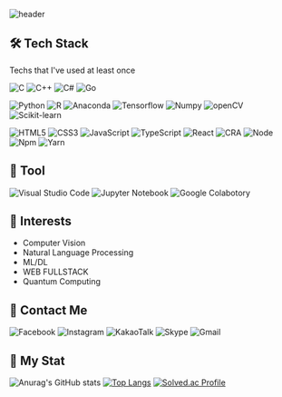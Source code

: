 ![header](https://capsule-render.vercel.app/api?type=waving&color=timeGradient&height=300&section=header&text=Ko%20TaeHyeon&fontSize=90)

<h2> 🛠 Tech Stack </h2>
<p>Techs that I've used at least once</p>

<p>
  
  ![C](https://img.shields.io/badge/c-%2300599C.svg?style=for-the-badge&logo=c&logoColor=white)
  ![C++](https://img.shields.io/badge/c++-%2300599C.svg?style=for-the-badge&logo=c%2B%2B&logoColor=white)
  ![C#](https://img.shields.io/badge/c%23-%23239120.svg?style=for-the-badge&logo=c-sharp&logoColor=white)
  ![Go](https://img.shields.io/badge/go-%23007D9C.svg?style=for-the-badge&logo=go&logoColor=white)
  
</p>
<p>
  
  ![Python](https://img.shields.io/badge/python-3670A0?style=for-the-badge&logo=python&logoColor=ffdd54)
  ![R](https://img.shields.io/badge/r-%23276DC3.svg?style=for-the-badge&logo=r&logoColor=white)
  ![Anaconda](https://img.shields.io/badge/anaconda-%2344A833.svg?style=for-the-badge&logo=anaconda&logoColor=white)
  ![Tensorflow](https://img.shields.io/badge/tensorflow-%23FF6F00.svg?style=for-the-badge&logo=tensorflow&logoColor=white)
  ![Numpy](https://img.shields.io/badge/numpy-%23013243.svg?style=for-the-badge&logo=numpy&logoColor=white)
  ![openCV](https://img.shields.io/badge/opencv-%235C3EE8.svg?style=for-the-badge&logo=opencv&logoColor=white)
  ![Scikit-learn](https://img.shields.io/badge/scikit-%23F7931E.svg?style=for-the-badge&logo=scikit-learn&logoColor=white)

</p>

<p>
  
  ![HTML5](https://img.shields.io/badge/html5-%23E34F26.svg?style=for-the-badge&logo=html5&logoColor=white)
  ![CSS3](https://img.shields.io/badge/css3-%231572B6.svg?style=for-the-badge&logo=css3&logoColor=white)
  ![JavaScript](https://img.shields.io/badge/javascript-%23323330.svg?style=for-the-badge&logo=javascript&logoColor=%23F7DF1E)
  ![TypeScript](https://img.shields.io/badge/typescript-%23007ACC.svg?style=for-the-badge&logo=typescript&logoColor=white)
  ![React](https://img.shields.io/badge/react-%2320232a.svg?style=for-the-badge&logo=react&logoColor=%2361DAFB)
  ![CRA](https://img.shields.io/badge/cra-%2320232a.svg?style=for-the-badge&logo=create-react-app&logoColor=%2361DAFB)
  ![Node](https://img.shields.io/badge/node-%23339933.svg?style=for-the-badge&logo=node.js&logoColor=white)
  ![Npm](https://img.shields.io/badge/npm-%23CB3837.svg?style=for-the-badge&logo=npm&logoColor=white)
  ![Yarn](https://img.shields.io/badge/yarn-%232C8EBB.svg?style=for-the-badge&logo=yarn&logoColor=white)
  
</p>


## 🔧 **Tool**
![Visual Studio Code](https://img.shields.io/badge/Visual%20Studio%20Code-0078d7.svg?style=for-the-badge&logo=visual-studio-code&logoColor=white)
![Jupyter Notebook](https://img.shields.io/badge/jupyter-%23FA0F00.svg?style=for-the-badge&logo=jupyter&logoColor=white)
![Google Colabotory](https://img.shields.io/badge/colab-%23F9AB00.svg?style=for-the-badge&logo=google-colab&logoColor=white)

## 👀 **Interests**
<ul>
  <li>Computer Vision</li>
  <li>Natural Language Processing</li>
  <li>ML/DL</li>
  <li>WEB FULLSTACK</li>
  <li>Quantum Computing</li>
</ul>

## 🍟 **Contact Me**
![Facebook](https://img.shields.io/badge/고태현-%231877F2.svg?style=for-the-badge&logo=Facebook&logoColor=white)
![Instagram](https://img.shields.io/badge/lamiro__ko-%23E4405F.svg?style=for-the-badge&logo=Instagram&logoColor=white)
![KakaoTalk](https://img.shields.io/badge/고태현-ffcd00.svg?style=for-the-badge&logo=kakaotalk&logoColor=000000)
![Skype](https://img.shields.io/badge/고태현-%2300AFF0.svg?style=for-the-badge&logo=Skype&logoColor=white)
![Gmail](https://img.shields.io/badge/kktthh4076@gmail.com-D14836?style=for-the-badge&logo=gmail&logoColor=white)

## 📒 **My Stat**
![Anurag's GitHub stats](https://github-readme-stats.vercel.app/api?username=lamiro3&show_icons=true&theme=default) [![Top Langs](https://github-readme-stats.vercel.app/api/top-langs/?username=lamiro3&layout=compact)](https://github.com/anuraghazra/github-readme-stats) [![Solved.ac
Profile](http://mazassumnida.wtf/api/v2/generate_badge?boj=lamiro3)](https://solved.ac/lamiro3/)
